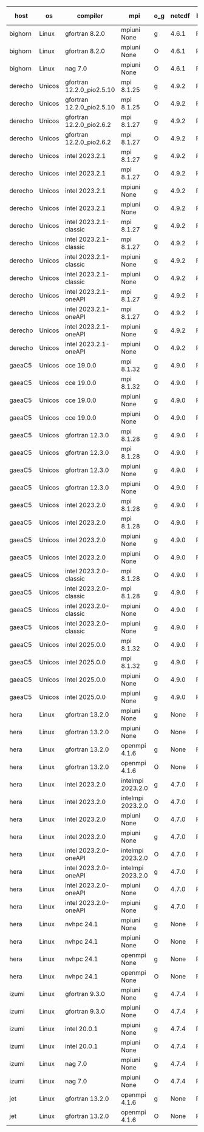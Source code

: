 

| host     | os       | compiler                              | mpi                      | o_g        | netcdf        | build       | u_pass          | u_fail          | s_pass            | s_fail            | e_pass             | e_fail             | nuopc_pass       | nuopc_fail       | artifacts link          |
|----------|----------|---------------------------------------|--------------------------|------------|---------------|-------------|-----------------|-----------------|-------------------|-------------------|--------------------|--------------------|------------------|------------------|-------------------------|
| bighorn | Linux | gfortran 8.2.0 | mpiuni None  | g | 4.6.1  | PASS | 12564 | 0 | 9 | 0 | 43 | 0 | None | None | <a href="https://github.com/esmf-org/esmf-test-artifacts/tree/44babc03550e66a1ba25c0fb76aa470101c4ab4f/develop/gfortran/8.2.0/g/mpiuni/None" target="_blank">44babc0</a> | 
| bighorn | Linux | gfortran 8.2.0 | mpiuni None  | O | 4.6.1  | PASS | 12564 | 0 | 9 | 0 | 43 | 0 | None | None | <a href="https://github.com/esmf-org/esmf-test-artifacts/tree/5c027366ddf967d6029d6ef962e9206b078982ee/develop/gfortran/8.2.0/O/mpiuni/None" target="_blank">5c02736</a> | 
| bighorn | Linux | nag 7.0 | mpiuni None  | O | 4.6.1  | PASS | 12564 | 0 | 9 | 0 | 43 | 0 | None | None | <a href="https://github.com/esmf-org/esmf-test-artifacts/tree/5062848e96afafb4ab4cc757fe16ef9d82633275/develop/nag/7.0/O/mpiuni/None" target="_blank">5062848</a> | 
| derecho | Unicos | gfortran 12.2.0_pio2.5.10 | mpi 8.1.25  | g | 4.9.2  | PASS | 14235 | 0 | 51 | 0 | 81 | 0 | 57 | 0 | <a href="https://github.com/esmf-org/esmf-test-artifacts/tree/a4532014831cdf0335c163ce73c0a035068c8076/develop/gfortran/12.2.0_pio2.5.10/g/mpi/8.1.25" target="_blank">a453201</a> | 
| derecho | Unicos | gfortran 12.2.0_pio2.5.10 | mpi 8.1.25  | O | 4.9.2  | PASS | 14235 | 0 | 51 | 0 | 81 | 0 | 57 | 0 | <a href="https://github.com/esmf-org/esmf-test-artifacts/tree/a7a6791989f1a8edab89f40f85d508d688d3ef74/develop/gfortran/12.2.0_pio2.5.10/O/mpi/8.1.25" target="_blank">a7a6791</a> | 
| derecho | Unicos | gfortran 12.2.0_pio2.6.2 | mpi 8.1.27  | g | 4.9.2  | PASS | 14235 | 0 | 51 | 0 | 81 | 0 | 57 | 0 | <a href="https://github.com/esmf-org/esmf-test-artifacts/tree/a42fab73899bd2ff087720d96e7c73a59943ba77/develop/gfortran/12.2.0_pio2.6.2/g/mpi/8.1.27" target="_blank">a42fab7</a> | 
| derecho | Unicos | gfortran 12.2.0_pio2.6.2 | mpi 8.1.27  | O | 4.9.2  | PASS | 14235 | 0 | 51 | 0 | 81 | 0 | 57 | 0 | <a href="https://github.com/esmf-org/esmf-test-artifacts/tree/43e04fb00c567fb355c19d69a43ec9254dba84c6/develop/gfortran/12.2.0_pio2.6.2/O/mpi/8.1.27" target="_blank">43e04fb</a> | 
| derecho | Unicos | intel 2023.2.1 | mpi 8.1.27  | g | 4.9.2  | PASS | 14235 | 0 | 51 | 0 | 81 | 0 | 46 | 12 | <a href="https://github.com/esmf-org/esmf-test-artifacts/tree/ac63845d0e3ad5e6244b9c44dbcab8777dbb9a4e/develop/intel/2023.2.1/g/mpi/8.1.27" target="_blank">ac63845</a> | 
| derecho | Unicos | intel 2023.2.1 | mpi 8.1.27  | O | 4.9.2  | PASS | 14235 | 0 | 51 | 0 | 81 | 0 | 46 | 12 | <a href="https://github.com/esmf-org/esmf-test-artifacts/tree/749c1546bf88d4293b185ec2d8ad51d58bac2b15/develop/intel/2023.2.1/O/mpi/8.1.27" target="_blank">749c154</a> | 
| derecho | Unicos | intel 2023.2.1 | mpiuni None  | g | 4.9.2  | PASS | 12564 | 0 | 9 | 0 | 43 | 0 | None | None | <a href="https://github.com/esmf-org/esmf-test-artifacts/tree/a9b2d0af728b1e1eaef38e9195e307b237a5a89d/develop/intel/2023.2.1/g/mpiuni/None" target="_blank">a9b2d0a</a> | 
| derecho | Unicos | intel 2023.2.1 | mpiuni None  | O | 4.9.2  | PASS | 12564 | 0 | 9 | 0 | 43 | 0 | None | None | <a href="https://github.com/esmf-org/esmf-test-artifacts/tree/a70877ef2ec97c8e5bb5452e8272a7be34e1a7e6/develop/intel/2023.2.1/O/mpiuni/None" target="_blank">a70877e</a> | 
| derecho | Unicos | intel 2023.2.1-classic | mpi 8.1.27  | g | 4.9.2  | PASS | None | None | None | None | None | None | None | None | <a href="https://github.com/esmf-org/esmf-test-artifacts/tree/65932976c7d8d569b8a2f1124516687d0853b0b1/develop/intel/2023.2.1-classic/g/mpi/8.1.27" target="_blank">6593297</a> | 
| derecho | Unicos | intel 2023.2.1-classic | mpi 8.1.27  | O | 4.9.2  | PASS | None | None | None | None | None | None | None | None | <a href="https://github.com/esmf-org/esmf-test-artifacts/tree/d0fd735cc9a2e295c1363e7395ffeb9f654d905d/develop/intel/2023.2.1-classic/O/mpi/8.1.27" target="_blank">d0fd735</a> | 
| derecho | Unicos | intel 2023.2.1-classic | mpiuni None  | g | 4.9.2  | PASS | None | None | None | None | None | None | None | None | <a href="https://github.com/esmf-org/esmf-test-artifacts/tree/ce950b69011894c6eb1e8e7e0cb3d23d0af1b2fc/develop/intel/2023.2.1-classic/g/mpiuni/None" target="_blank">ce950b6</a> | 
| derecho | Unicos | intel 2023.2.1-classic | mpiuni None  | O | 4.9.2  | PASS | 12564 | 0 | 9 | 0 | 43 | 0 | None | None | <a href="https://github.com/esmf-org/esmf-test-artifacts/tree/d65f860996e83cf12c276a93864011b1f75c9451/develop/intel/2023.2.1-classic/O/mpiuni/None" target="_blank">d65f860</a> | 
| derecho | Unicos | intel 2023.2.1-oneAPI | mpi 8.1.27  | g | 4.9.2  | PASS | None | None | None | None | None | None | None | None | <a href="https://github.com/esmf-org/esmf-test-artifacts/tree/565e3a3515e3296d66f17027a939693b348c30f0/develop/intel/2023.2.1-oneAPI/g/mpi/8.1.27" target="_blank">565e3a3</a> | 
| derecho | Unicos | intel 2023.2.1-oneAPI | mpi 8.1.27  | O | 4.9.2  | PASS | None | None | None | None | None | None | None | None | <a href="https://github.com/esmf-org/esmf-test-artifacts/tree/1f7a9ffc3474b4f046695bb16f02eab6c302cefe/develop/intel/2023.2.1-oneAPI/O/mpi/8.1.27" target="_blank">1f7a9ff</a> | 
| derecho | Unicos | intel 2023.2.1-oneAPI | mpiuni None  | g | 4.9.2  | PASS | None | None | None | None | None | None | None | None | <a href="https://github.com/esmf-org/esmf-test-artifacts/tree/79dc41efb51cd6d3c6983b532f07d4dd38f39d98/develop/intel/2023.2.1-oneAPI/g/mpiuni/None" target="_blank">79dc41e</a> | 
| derecho | Unicos | intel 2023.2.1-oneAPI | mpiuni None  | O | 4.9.2  | PASS | None | None | None | None | None | None | None | None | <a href="https://github.com/esmf-org/esmf-test-artifacts/tree/9c729046cbf27f909edc7b6d6f59c5927968e541/develop/intel/2023.2.1-oneAPI/O/mpiuni/None" target="_blank">9c72904</a> | 
| gaeaC5 | Unicos | cce 19.0.0 | mpi 8.1.32  | g | 4.9.0  | PASS | None | None | None | None | None | None | None | None | <a href="https://github.com/esmf-org/esmf-test-artifacts/tree/bfd3d415e732ca0b2144a5f2998625404bdefc98/develop/cce/19.0.0/g/mpi/8.1.32" target="_blank">bfd3d41</a> | 
| gaeaC5 | Unicos | cce 19.0.0 | mpi 8.1.32  | O | 4.9.0  | PASS | 14175 | 60 | None | None | None | None | 56 | 1 | <a href="https://github.com/esmf-org/esmf-test-artifacts/tree/0507f49976518ec00d08a187b13b635ac26320f4/develop/cce/19.0.0/O/mpi/8.1.32" target="_blank">0507f49</a> | 
| gaeaC5 | Unicos | cce 19.0.0 | mpiuni None  | g | 4.9.0  | PASS | 8921 | 3643 | None | None | None | None | None | None | <a href="https://github.com/esmf-org/esmf-test-artifacts/tree/c2459a09b5a2f8c4fdd75f37f9d5aa8a3d36452d/develop/cce/19.0.0/g/mpiuni/None" target="_blank">c2459a0</a> | 
| gaeaC5 | Unicos | cce 19.0.0 | mpiuni None  | O | 4.9.0  | PASS | 12507 | 57 | None | None | None | None | None | None | <a href="https://github.com/esmf-org/esmf-test-artifacts/tree/ffa7b2394a6aa3df3a0d3010e3ccf7f2f422cebb/develop/cce/19.0.0/O/mpiuni/None" target="_blank">ffa7b23</a> | 
| gaeaC5 | Unicos | gfortran 12.3.0 | mpi 8.1.28  | g | 4.9.0  | PASS | 14235 | 0 | 51 | 0 | 81 | 0 | 57 | 0 | <a href="https://github.com/esmf-org/esmf-test-artifacts/tree/6b59ef6f25627ded2b181f27e0ed484d589b3d38/develop/gfortran/12.3.0/g/mpi/8.1.28" target="_blank">6b59ef6</a> | 
| gaeaC5 | Unicos | gfortran 12.3.0 | mpi 8.1.28  | O | 4.9.0  | PASS | 14235 | 0 | 51 | 0 | 81 | 0 | 57 | 0 | <a href="https://github.com/esmf-org/esmf-test-artifacts/tree/37afeb7441f8a7ebce543486937aa458aaf61f2e/develop/gfortran/12.3.0/O/mpi/8.1.28" target="_blank">37afeb7</a> | 
| gaeaC5 | Unicos | gfortran 12.3.0 | mpiuni None  | g | 4.9.0  | PASS | 12564 | 0 | 9 | 0 | 43 | 0 | None | None | <a href="https://github.com/esmf-org/esmf-test-artifacts/tree/5437c0b3d7d938635739f024d3fc263a7d3c0a66/develop/gfortran/12.3.0/g/mpiuni/None" target="_blank">5437c0b</a> | 
| gaeaC5 | Unicos | gfortran 12.3.0 | mpiuni None  | O | 4.9.0  | PASS | 12564 | 0 | 9 | 0 | 43 | 0 | None | None | <a href="https://github.com/esmf-org/esmf-test-artifacts/tree/0d6ef577a9ba16993c5776adf68790f94b00dbc3/develop/gfortran/12.3.0/O/mpiuni/None" target="_blank">0d6ef57</a> | 
| gaeaC5 | Unicos | intel 2023.2.0 | mpi 8.1.28  | g | 4.9.0  | PASS | 14235 | 0 | 51 | 0 | 81 | 0 | 46 | 11 | <a href="https://github.com/esmf-org/esmf-test-artifacts/tree/d9dc2ef46622fa800ff2afea899c1277a5ad7f88/develop/intel/2023.2.0/g/mpi/8.1.28" target="_blank">d9dc2ef</a> | 
| gaeaC5 | Unicos | intel 2023.2.0 | mpi 8.1.28  | O | 4.9.0  | PASS | 14235 | 0 | 51 | 0 | 81 | 0 | 46 | 11 | <a href="https://github.com/esmf-org/esmf-test-artifacts/tree/aa9ac1b7b0c3718cdbb813b8e494175c44171b88/develop/intel/2023.2.0/O/mpi/8.1.28" target="_blank">aa9ac1b</a> | 
| gaeaC5 | Unicos | intel 2023.2.0 | mpiuni None  | g | 4.9.0  | PASS | 12564 | 0 | 9 | 0 | 43 | 0 | None | None | <a href="https://github.com/esmf-org/esmf-test-artifacts/tree/dbbfb7df309e5b5ea6345f52eb166ea94f2e74b6/develop/intel/2023.2.0/g/mpiuni/None" target="_blank">dbbfb7d</a> | 
| gaeaC5 | Unicos | intel 2023.2.0 | mpiuni None  | O | 4.9.0  | PASS | 12564 | 0 | 9 | 0 | 43 | 0 | None | None | <a href="https://github.com/esmf-org/esmf-test-artifacts/tree/d41c643cbde91319bbca5b90eacdf31a2d0d0c34/develop/intel/2023.2.0/O/mpiuni/None" target="_blank">d41c643</a> | 
| gaeaC5 | Unicos | intel 2023.2.0-classic | mpi 8.1.28  | O | 4.9.0  | PASS | 14235 | 0 | 51 | 0 | 81 | 0 | 46 | 11 | <a href="https://github.com/esmf-org/esmf-test-artifacts/tree/d1d702b3faaa40aca977e961b287a7ae1db80e02/develop/intel/2023.2.0-classic/O/mpi/8.1.28" target="_blank">d1d702b</a> | 
| gaeaC5 | Unicos | intel 2023.2.0-classic | mpi 8.1.28  | g | 4.9.0  | PASS | 14235 | 0 | 51 | 0 | 81 | 0 | 46 | 11 | <a href="https://github.com/esmf-org/esmf-test-artifacts/tree/05afd0c09da557098861ff970fa1a12fb9ec0a39/develop/intel/2023.2.0-classic/g/mpi/8.1.28" target="_blank">05afd0c</a> | 
| gaeaC5 | Unicos | intel 2023.2.0-classic | mpiuni None  | O | 4.9.0  | PASS | 12564 | 0 | 9 | 0 | 43 | 0 | None | None | <a href="https://github.com/esmf-org/esmf-test-artifacts/tree/ac15773a56a0bdf607bbbfdb2d5360f00a31d184/develop/intel/2023.2.0-classic/O/mpiuni/None" target="_blank">ac15773</a> | 
| gaeaC5 | Unicos | intel 2023.2.0-classic | mpiuni None  | g | 4.9.0  | PASS | 12564 | 0 | 9 | 0 | 43 | 0 | None | None | <a href="https://github.com/esmf-org/esmf-test-artifacts/tree/e7904d3ee11b441fb485be0edd26cdc945ca49b8/develop/intel/2023.2.0-classic/g/mpiuni/None" target="_blank">e7904d3</a> | 
| gaeaC5 | Unicos | intel 2025.0.0 | mpi 8.1.32  | O | 4.9.0  | PASS | 14235 | 0 | 51 | 0 | 81 | 0 | 46 | 11 | <a href="https://github.com/esmf-org/esmf-test-artifacts/tree/f11e11b1d902ab1ee9ec813ab6e305128931f31f/develop/intel/2025.0.0/O/mpi/8.1.32" target="_blank">f11e11b</a> | 
| gaeaC5 | Unicos | intel 2025.0.0 | mpi 8.1.32  | g | 4.9.0  | PASS | 14235 | 0 | 51 | 0 | 81 | 0 | 46 | 11 | <a href="https://github.com/esmf-org/esmf-test-artifacts/tree/ce1f38810ab1d735dc69d652b62c48cde9213eea/develop/intel/2025.0.0/g/mpi/8.1.32" target="_blank">ce1f388</a> | 
| gaeaC5 | Unicos | intel 2025.0.0 | mpiuni None  | O | 4.9.0  | PASS | 12564 | 0 | 9 | 0 | 43 | 0 | None | None | <a href="https://github.com/esmf-org/esmf-test-artifacts/tree/080127f2cbf472baa7223a0769faa9810b3969be/develop/intel/2025.0.0/O/mpiuni/None" target="_blank">080127f</a> | 
| gaeaC5 | Unicos | intel 2025.0.0 | mpiuni None  | g | 4.9.0  | PASS | 12564 | 0 | 9 | 0 | 43 | 0 | None | None | <a href="https://github.com/esmf-org/esmf-test-artifacts/tree/45a98997f185c5155e4be323fd611c0814a5f29d/develop/intel/2025.0.0/g/mpiuni/None" target="_blank">45a9899</a> | 
| hera | Linux | gfortran 13.2.0 | mpiuni None  | g | None  | PASS | 12564 | 0 | 9 | 0 | 43 | 0 | None | None | <a href="https://github.com/esmf-org/esmf-test-artifacts/tree/a171e17310db71593f991521700581904e78c194/develop/gfortran/13.2.0/g/mpiuni/None" target="_blank">a171e17</a> | 
| hera | Linux | gfortran 13.2.0 | mpiuni None  | O | None  | PASS | None | None | None | None | None | None | None | None | <a href="https://github.com/esmf-org/esmf-test-artifacts/tree/1e0c1120b2a721a0e5503a2b83e9d4be21937f14/develop/gfortran/13.2.0/O/mpiuni/None" target="_blank">1e0c112</a> | 
| hera | Linux | gfortran 13.2.0 | openmpi 4.1.6  | g | None  | PASS | 14235 | 0 | 51 | 0 | 81 | 0 | 57 | 0 | <a href="https://github.com/esmf-org/esmf-test-artifacts/tree/a380a5350cbfcad8dc715fd469d65e34b638af4c/develop/gfortran/13.2.0/g/openmpi/4.1.6" target="_blank">a380a53</a> | 
| hera | Linux | gfortran 13.2.0 | openmpi 4.1.6  | O | None  | PASS | 14235 | 0 | 51 | 0 | 81 | 0 | 57 | 0 | <a href="https://github.com/esmf-org/esmf-test-artifacts/tree/bcabe750a4a2c2996467a1dae509cf4d0e5b9281/develop/gfortran/13.2.0/O/openmpi/4.1.6" target="_blank">bcabe75</a> | 
| hera | Linux | intel 2023.2.0 | intelmpi 2023.2.0  | g | 4.7.0  | PASS | 14235 | 0 | 51 | 0 | 81 | 0 | 46 | 11 | <a href="https://github.com/esmf-org/esmf-test-artifacts/tree/47a37956ae99b0f7b1a843d85d76144a4f2ca284/develop/intel/2023.2.0/g/intelmpi/2023.2.0" target="_blank">47a3795</a> | 
| hera | Linux | intel 2023.2.0 | intelmpi 2023.2.0  | O | 4.7.0  | PASS | 14235 | 0 | 51 | 0 | 81 | 0 | 46 | 11 | <a href="https://github.com/esmf-org/esmf-test-artifacts/tree/318ae4ca25716b4f54235fb9764c57c4624bcdb4/develop/intel/2023.2.0/O/intelmpi/2023.2.0" target="_blank">318ae4c</a> | 
| hera | Linux | intel 2023.2.0 | mpiuni None  | O | 4.7.0  | PASS | 12564 | 0 | 9 | 0 | 43 | 0 | None | None | <a href="https://github.com/esmf-org/esmf-test-artifacts/tree/dcc727358adac3c41753df87502e20c2f26c8c3c/develop/intel/2023.2.0/O/mpiuni/None" target="_blank">dcc7273</a> | 
| hera | Linux | intel 2023.2.0 | mpiuni None  | g | 4.7.0  | PASS | 12564 | 0 | 9 | 0 | 43 | 0 | None | None | <a href="https://github.com/esmf-org/esmf-test-artifacts/tree/2364a1e5c326b53ac20cc14a994ae390de97c23c/develop/intel/2023.2.0/g/mpiuni/None" target="_blank">2364a1e</a> | 
| hera | Linux | intel 2023.2.0-oneAPI | intelmpi 2023.2.0  | O | 4.7.0  | PASS | 14235 | 0 | 50 | 1 | 81 | 0 | 46 | 11 | <a href="https://github.com/esmf-org/esmf-test-artifacts/tree/c6b670fa34f0de459d355e1478ce6db2d2c8764e/develop/intel/2023.2.0-oneAPI/O/intelmpi/2023.2.0" target="_blank">c6b670f</a> | 
| hera | Linux | intel 2023.2.0-oneAPI | intelmpi 2023.2.0  | g | 4.7.0  | PASS | 14235 | 0 | 51 | 0 | 81 | 0 | 46 | 11 | <a href="https://github.com/esmf-org/esmf-test-artifacts/tree/fd31039ecfe08e80c9220718995074d44f31b65e/develop/intel/2023.2.0-oneAPI/g/intelmpi/2023.2.0" target="_blank">fd31039</a> | 
| hera | Linux | intel 2023.2.0-oneAPI | mpiuni None  | O | 4.7.0  | PASS | 12564 | 0 | 8 | 1 | 43 | 0 | None | None | <a href="https://github.com/esmf-org/esmf-test-artifacts/tree/2cd548c3f3bc29906044837be71fabf79ec4414b/develop/intel/2023.2.0-oneAPI/O/mpiuni/None" target="_blank">2cd548c</a> | 
| hera | Linux | intel 2023.2.0-oneAPI | mpiuni None  | g | 4.7.0  | PASS | 12564 | 0 | 9 | 0 | 43 | 0 | None | None | <a href="https://github.com/esmf-org/esmf-test-artifacts/tree/9029a5aa5d8381362f16201d6c15844a413c97c3/develop/intel/2023.2.0-oneAPI/g/mpiuni/None" target="_blank">9029a5a</a> | 
| hera | Linux | nvhpc 24.1 | mpiuni None  | g | None  | PASS | 12564 | 0 | 9 | 0 | 43 | 0 | None | None | <a href="https://github.com/esmf-org/esmf-test-artifacts/tree/131e67c44133213806ddb156d76ecaf9b7b05bcb/develop/nvhpc/24.1/g/mpiuni/None" target="_blank">131e67c</a> | 
| hera | Linux | nvhpc 24.1 | mpiuni None  | O | None  | PASS | 12564 | 0 | 9 | 0 | 43 | 0 | None | None | <a href="https://github.com/esmf-org/esmf-test-artifacts/tree/f058bc7fc0afb58d0b70f8b7784a8453ca09280b/develop/nvhpc/24.1/O/mpiuni/None" target="_blank">f058bc7</a> | 
| hera | Linux | nvhpc 24.1 | openmpi None  | g | None  | PASS | None | None | None | None | None | None | None | None | <a href="https://github.com/esmf-org/esmf-test-artifacts/tree/0b95233e22d6107c502052351ba2b85aa6ebc61e/develop/nvhpc/24.1/g/openmpi/None" target="_blank">0b95233</a> | 
| hera | Linux | nvhpc 24.1 | openmpi None  | O | None  | PASS | None | None | None | None | None | None | None | None | <a href="https://github.com/esmf-org/esmf-test-artifacts/tree/cd73c0721d0bc6cce10e3202cf829535f0fdbcab/develop/nvhpc/24.1/O/openmpi/None" target="_blank">cd73c07</a> | 
| izumi | Linux | gfortran 9.3.0 | mpiuni None  | g | 4.7.4  | PASS | 12564 | 0 | 9 | 0 | 43 | 0 | None | None | <a href="https://github.com/esmf-org/esmf-test-artifacts/tree/32dbc92907682ac322f938f9361124a657a63dd8/develop/gfortran/9.3.0/g/mpiuni/None" target="_blank">32dbc92</a> | 
| izumi | Linux | gfortran 9.3.0 | mpiuni None  | O | 4.7.4  | PASS | 12564 | 0 | 9 | 0 | 43 | 0 | None | None | <a href="https://github.com/esmf-org/esmf-test-artifacts/tree/cf70882269371410b27c74927a2ba7780eba9137/develop/gfortran/9.3.0/O/mpiuni/None" target="_blank">cf70882</a> | 
| izumi | Linux | intel 20.0.1 | mpiuni None  | g | 4.7.4  | PASS | 12564 | 0 | 9 | 0 | 43 | 0 | None | None | <a href="https://github.com/esmf-org/esmf-test-artifacts/tree/c387bb4e02036215ba2c0cac4e9ddf46a43fe491/develop/intel/20.0.1/g/mpiuni/None" target="_blank">c387bb4</a> | 
| izumi | Linux | intel 20.0.1 | mpiuni None  | O | 4.7.4  | PASS | 12564 | 0 | 9 | 0 | 43 | 0 | None | None | <a href="https://github.com/esmf-org/esmf-test-artifacts/tree/0d87aa492c4e71eec070d84a3a54a18f1fdd9cfd/develop/intel/20.0.1/O/mpiuni/None" target="_blank">0d87aa4</a> | 
| izumi | Linux | nag 7.0 | mpiuni None  | g | 4.7.4  | PASS | 12564 | 0 | 9 | 0 | 43 | 0 | None | None | <a href="https://github.com/esmf-org/esmf-test-artifacts/tree/f3441613e93eeae50a763180f7137e447ba3ba31/develop/nag/7.0/g/mpiuni/None" target="_blank">f344161</a> | 
| izumi | Linux | nag 7.0 | mpiuni None  | O | 4.7.4  | PASS | 12564 | 0 | 9 | 0 | 43 | 0 | None | None | <a href="https://github.com/esmf-org/esmf-test-artifacts/tree/a2b0f5d4db2d668b9bfc3c93d966d47224fe4d3f/develop/nag/7.0/O/mpiuni/None" target="_blank">a2b0f5d</a> | 
| jet | Linux | gfortran 13.2.0 | openmpi 4.1.6  | g | None  | PASS | None | None | None | None | None | None | None | None | <a href="https://github.com/esmf-org/esmf-test-artifacts/tree/f5dff6738d722a034438eafe7f2545d62c729a21/develop/gfortran/13.2.0/g/openmpi/4.1.6" target="_blank">f5dff67</a> | 
| jet | Linux | gfortran 13.2.0 | openmpi 4.1.6  | O | None  | PASS | None | None | None | None | None | None | None | None | <a href="https://github.com/esmf-org/esmf-test-artifacts/tree/77bd06f5944dd49f55cbaeb26004ee04dbc36458/develop/gfortran/13.2.0/O/openmpi/4.1.6" target="_blank">77bd06f</a> | 
